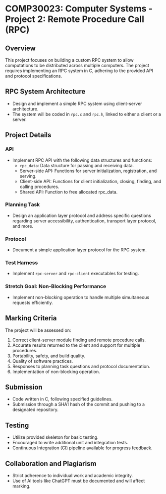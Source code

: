 # COMP30023: Computer Systems - Project 2: Remote Procedure Call (RPC)

## Overview

This project focuses on building a custom RPC system to allow computations to be distributed across multiple computers. The project requires implementing an RPC system in C, adhering to the provided API and protocol specifications.

## RPC System Architecture

- Design and implement a simple RPC system using client-server architecture.
- The system will be coded in `rpc.c` and `rpc.h`, linked to either a client or a server.

## Project Details

### API
- Implement RPC API with the following data structures and functions:
  - `rpc_data`: Data structure for passing and receiving data.
  - Server-side API: Functions for server initialization, registration, and serving.
  - Client-side API: Functions for client initialization, closing, finding, and calling procedures.
  - Shared API: Function to free allocated rpc_data.

### Planning Task
- Design an application layer protocol and address specific questions regarding server accessibility, authentication, transport layer protocol, and more.

### Protocol
- Document a simple application layer protocol for the RPC system.

### Test Harness
- Implement `rpc-server` and `rpc-client` executables for testing.

### Stretch Goal: Non-Blocking Performance
- Implement non-blocking operation to handle multiple simultaneous requests efficiently.

## Marking Criteria

The project will be assessed on:
1. Correct client-server module finding and remote procedure calls.
2. Accurate results returned to the client and support for multiple procedures.
3. Portability, safety, and build quality.
4. Quality of software practices.
5. Responses to planning task questions and protocol documentation.
6. Implementation of non-blocking operation.

## Submission

- Code written in C, following specified guidelines.
- Submission through a SHA1 hash of the commit and pushing to a designated repository.

## Testing

- Utilize provided skeleton for basic testing.
- Encouraged to write additional unit and integration tests.
- Continuous Integration (CI) pipeline available for progress feedback.

## Collaboration and Plagiarism

- Strict adherence to individual work and academic integrity.
- Use of AI tools like ChatGPT must be documented and will affect marking.